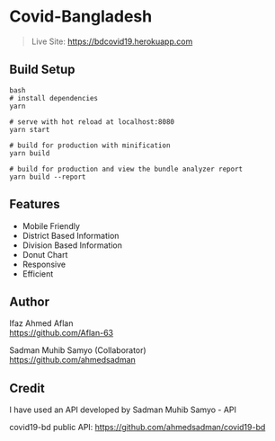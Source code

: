 # Covid-Bangladesh

> Live Site: https://bdcovid19.herokuapp.com

## Build Setup

```
bash
# install dependencies
yarn

# serve with hot reload at localhost:8080
yarn start

# build for production with minification
yarn build

# build for production and view the bundle analyzer report
yarn build --report
```

## Features

-   Mobile Friendly
-   District Based Information
-   Division Based Information
-   Donut Chart
-   Responsive
-   Efficient

## Author

Ifaz Ahmed Aflan  
https://github.com/Aflan-63

Sadman Muhib Samyo (Collaborator)  
https://github.com/ahmedsadman

## Credit

I have used an API developed by
Sadman Muhib Samyo - API

covid19-bd public API: https://github.com/ahmedsadman/covid19-bd

